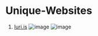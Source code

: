 # Unique-Websites

1. [Iuri.is](https://iuri.is)
![image](https://user-images.githubusercontent.com/66766682/137685740-d3fae685-ee41-406f-9e15-289a79b8f9fd.png)
![image](https://user-images.githubusercontent.com/66766682/137685875-004d746f-2314-48e0-96fc-a77cb4503cc0.png)

